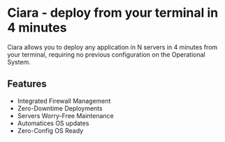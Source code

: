 # Ciara - deploy from your terminal in 4 minutes

Ciara allows you to deploy any application in N servers in 4 minutes from your terminal, requiring no previous configuration on the Operational System.

## Features

- Integrated Firewall Management
- Zero-Downtime Deployments
- Servers Worry-Free Maintenance
- Automatices OS updates
- Zero-Config OS Ready
